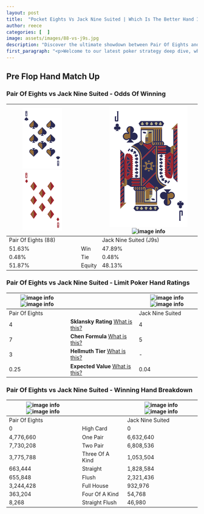 ```yaml
---
layout: post
title:  "Pocket Eights Vs Jack Nine Suited | Which Is The Better Hand In Poker? A Complete Guide"
author: reece
categories: [  ]
image: assets/images/88-vs-j9s.jpg
description: "Discover the ultimate showdown between Pair Of Eights and Jack Nine Suited in poker! Uncover the odds, strategies, and scenarios where one hand triumphs over the other. Get ready to up your poker game with this thrilling analysis."
first_paragraph: "<p>Welcome to our latest poker strategy deep dive, where we're pitting two distinct hands against each other in a high-stakes showdown: Pair Of Eights vs Jack Nine Suited.</p><p>In the dynamic world of poker, every decision counts, and knowing which hand holds the upper hand is key to your success at the table.</p><p>In this article, we'll dissect these two hands, explore the scenarios where one dominates the other, and equip you with the knowledge to make strategic choices that can tip the odds in your favor.</p><p>Get ready to unravel the intriguing dynamics of these poker hands and elevate your game to new heights.</p>"
---
```




[comment]: # (sp0)

## Pre Flop Hand Match Up

<div class="table hand-ratings" markdown="1"> 



### Pair Of Eights vs Jack Nine Suited - Odds Of Winning


    
| ![image info](assets/images/hand1/8.png) ![image info](assets/images/hand1/8o.png) |  | ![image info](assets/images/hand2/J.png) ![image info](assets/images/hand2/9s.png) |
| -------- | -------- | -------- |
| Pair Of Eights (88) |  | Jack Nine Suited (J9s) |
| 51.63% | Win | 47.89% |
| 0.48% | Tie | 0.48% |
| 51.87% | Equity | 48.13% |




[comment]: # (sp1)



### Pair Of Eights vs Jack Nine Suited - Limit Poker Hand Ratings


    
| ![image info](https://www.riverpairs.com/assets/images/hand1/8.png) ![image info](https://www.riverpairs.com/assets/images/hand1/8o.png) |  | ![image info](https://www.riverpairs.com/assets/images/hand2/J.png) ![image info](https://www.riverpairs.com/assets/images/hand2/9s.png) |
| -------- | -------- | -------- |
| Pair Of Eights |  | Jack Nine Suited |
| 4 | **Sklansky Rating** [What is this?](/sklansky-rating-explained) | 4 |
| 7 | **Chen Formula** [What is this?](/chen-formula-explained) | 5 |
| 3 | **Hellmuth Tier** [What is this?](/Hellmuth-tier-explained) | - |
| 0.25 | **Expected Value** [What is this?](/expected-value-explained) | 0.04 |




[comment]: # (sp2)



### Pair Of Eights vs Jack Nine Suited - Winning Hand Breakdown


    
| ![image info](https://www.riverpairs.com/assets/images/hand1/8.png) ![image info](https://www.riverpairs.com/assets/images/hand1/8o.png) |  | ![image info](https://www.riverpairs.com/assets/images/hand2/J.png) ![image info](https://www.riverpairs.com/assets/images/hand2/9s.png) |
| -------- | -------- | -------- |
| Pair Of Eights |  | Jack Nine Suited |
| 0 | High Card | 0 |
| 4,776,660 | One Pair | 6,632,640 |
| 7,730,208 | Two Pair | 6,808,536 |
| 3,775,788 | Three Of A Kind | 1,053,504 |
| 663,444 | Straight | 1,828,584 |
| 655,848 | Flush | 2,321,436 |
| 3,244,428 | Full House | 932,976 |
| 363,204 | Four Of A Kind | 54,768 |
| 8,268 | Straight Flush | 46,980 |




[comment]: # (sp3)



</div>

[comment]: # (sp4)



[comment]: # (sp5)

